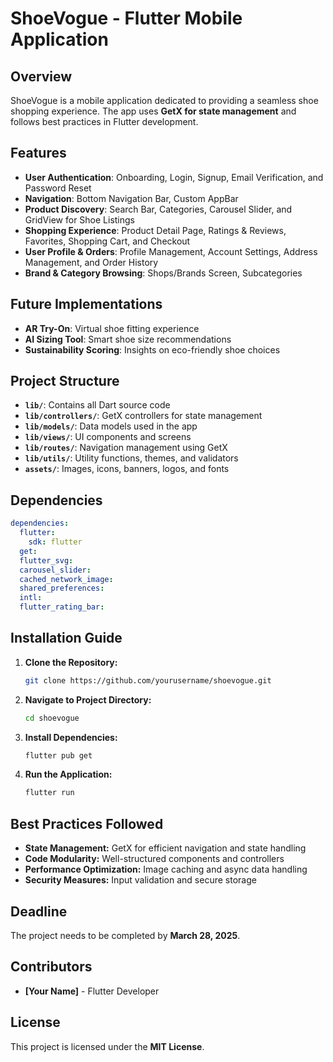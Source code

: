 # ShoeVogue - Flutter Mobile Application

## Overview
ShoeVogue is a mobile application dedicated to providing a seamless shoe shopping experience. The app uses **GetX for state management** and follows best practices in Flutter development.

## Features
- **User Authentication**: Onboarding, Login, Signup, Email Verification, and Password Reset
- **Navigation**: Bottom Navigation Bar, Custom AppBar
- **Product Discovery**: Search Bar, Categories, Carousel Slider, and GridView for Shoe Listings
- **Shopping Experience**: Product Detail Page, Ratings & Reviews, Favorites, Shopping Cart, and Checkout
- **User Profile & Orders**: Profile Management, Account Settings, Address Management, and Order History
- **Brand & Category Browsing**: Shops/Brands Screen, Subcategories

## Future Implementations
- **AR Try-On**: Virtual shoe fitting experience
- **AI Sizing Tool**: Smart shoe size recommendations
- **Sustainability Scoring**: Insights on eco-friendly shoe choices

## Project Structure
- **`lib/`**: Contains all Dart source code
- **`lib/controllers/`**: GetX controllers for state management
- **`lib/models/`**: Data models used in the app
- **`lib/views/`**: UI components and screens
- **`lib/routes/`**: Navigation management using GetX
- **`lib/utils/`**: Utility functions, themes, and validators
- **`assets/`**: Images, icons, banners, logos, and fonts

## Dependencies
```yaml
dependencies:
  flutter:
    sdk: flutter
  get:
  flutter_svg:
  carousel_slider:
  cached_network_image:
  shared_preferences:
  intl:
  flutter_rating_bar:
```

## Installation Guide
1. **Clone the Repository:**
   ```sh
   git clone https://github.com/yourusername/shoevogue.git
   ```
2. **Navigate to Project Directory:**
   ```sh
   cd shoevogue
   ```
3. **Install Dependencies:**
   ```sh
   flutter pub get
   ```
4. **Run the Application:**
   ```sh
   flutter run
   ```

## Best Practices Followed
- **State Management:** GetX for efficient navigation and state handling
- **Code Modularity:** Well-structured components and controllers
- **Performance Optimization:** Image caching and async data handling
- **Security Measures:** Input validation and secure storage

## Deadline
The project needs to be completed by **March 28, 2025**.

## Contributors
- **[Your Name]** - Flutter Developer

## License
This project is licensed under the **MIT License**.

